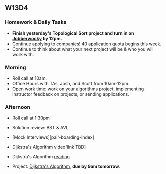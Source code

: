 ## W13D4
### Homework & Daily Tasks

* **Finish yesterday's Topological Sort project and turn in on [Jobberwocky][Jobberwocky] by 12pm.**
* Continue applying to companies!  40 application quota begins this week.
* Continue to think about what your next project will be & who you will work with.

### Morning

* Roll call at 10am.
* Office Hours with TAs, Josh, and Scott from 10am-12pm.
* Open work time: work on your algorithms project, implementing instructor feedback on projects, or sending applications.

### Afternoon

* Roll call at 1:30pm
* Solution review: BST & AVL
* [Mock Interviews][pair-boarding-index]
* Dijkstra's Algorithm video[link TBD]
* Dijkstra's Algorithm [reading][dijkstras-readings]
* Project: [Dijkstra's Algorithm][dijkstras], **due by 9am tomorrow**.

    <!-- LINKS -->
    [Jobberwocky]: http://progress.appacademy.io/jobberwocky

    <!-- Algorithms Projects & Lectures -->
    [graphs-vid]: https://vimeo.com/203562085
    [topological-vid]: https://vimeo.com/203906270

    <!-- Algorithms Readings & Projects -->
    [dijkstras-readings]: https://github.com/appacademy/job-search-curriculum/tree/master/SF/algorithms/w13d3
    [dijkstras]: https://github.com/appacademy/job-search-curriculum/tree/master/SF/algorithms/w13d3/project7
